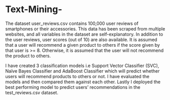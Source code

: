 # Text-Mining-
The dataset user_reviews.csv contains 100,000 user reviews of smartphones or their accessories. This data has been scraped from multiple websites, and all variables in the dataset are self-explanatory. In addition to the user reviews, user scores (out of 10) are also available. It is assumed that a user will recommend a given product to others if the score given by that user is >= 8. Otherwise, it is assumed that the user will not recommend the product to others.  

 I have created 3 classification models i.e Support Vector Classifier (SVC), Naïve Bayes Classifier and AdaBoost Classifier which will predict whether users will recommend products to others or not. I have evaluated the models and then compared them against each other. Lastly  I deployed the best performing
model to predict users’ recommendations in the test_reviews.csv dataset. 

